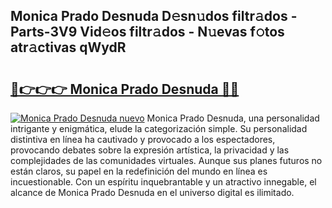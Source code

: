 ## Monica Prado Desnuda D𝚎sn𝚞dos filtr𝚊dos - Parts-3V9 Vid𝚎os filtr𝚊dos - N𝚞evas f𝚘tos atr𝚊ctivas qWydR

# <h2><a href="http://mb64pu.tromn.icu/?c=Monica+Prado+Desnuda">🔗👉👉👉 Monica Prado Desnuda 🔗🔗</a></h2>

[![Monica Prado Desnuda nuevo](https://i.imgur.com/pEAQMta.gif)](http://mb64pu.tromn.icu/?c=Monica+Prado+Desnuda)
Monica Prado Desnuda, una personalidad intrigante y enigmática, elude la categorización simple. Su personalidad distintiva en línea ha cautivado y provocado a los espectadores, provocando debates sobre la expresión artística, la privacidad y las complejidades de las comunidades virtuales. Aunque sus planes futuros no están claros, su papel en la redefinición del mundo en línea es incuestionable. Con un espíritu inquebrantable y un atractivo innegable, el alcance de Monica Prado Desnuda en el universo digital es ilimitado.
